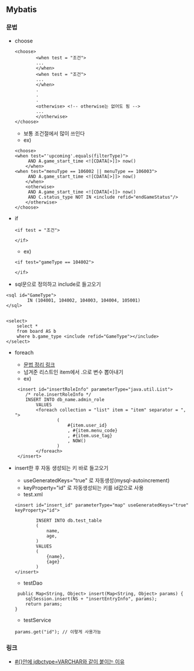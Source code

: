 ## Mybatis 

### 문법
- choose 
    ```
    <choose>
            <when test = "조건">
            ...
            </when>
            <when test = "조건">
            ...
            </when>
            .
            .
            .
            <otherwise> <!-- otherwise는 없어도 됨 -->
            ...
            </otherwise>
    </choose>
    ```
    - 보통 조건절에서 많이 쓰인다
    - ex)
    ```
    <choose>
   	<when test="'upcoming'.equals(filterType)">
         AND A.game_start_time <![CDATA[>]]> now()
		</when>
   	<when test="menuType == 106002 || menuType == 106003">
         AND A.game_start_time <![CDATA[>]]> now()
		</when>
		<otherwise>
         AND A.game_start_time <![CDATA[<]]> now()
         AND C.status_type NOT IN <include refid="endGameStatus"/>
		</otherwise>
    </choose>
    ```

- if
    ```
    <if test = "조건">

    </if>
    ```
    - ex)
    ```
    <if test="gameType == 104002">

    </if>

    ```


- sql문으로 정의하고 include로 들고오기
```
<sql id="GameType">
    	IN (104001, 104002, 104003, 104004, 105001)
</sql>


<select>
	select *
	from board AS b
	where b.game_type <include refid="GameType"></include>
</select>
```

- foreach
    - [문법 정리 링크](https://java119.tistory.com/85)
    - 넘겨준 리스트인 item에서 .으로 변수 뽑아내기
    - ex)
    ```
     <insert id="insertRoleInfo" parameterType="java.util.List">
	    /* role.insertRoleInfo */
	    INSERT INTO db_name.admin_role
	    	VALUES
	    	<foreach collection = "list" item = "item" separator = ", ">
					(
						#{item.user_id}
						, #{item.menu_code}
						, #{item.use_tag}
						, NOW()
					)
			</foreach>
	 </insert>
    ```

- insert한 후 자동 생성되는 키 바로 들고오기
    - useGeneratedKeys="true" 로 자동생성(mysql-autoincrement)
    - keyProperty="id" 로 자동생성되는 키를 id값으로 사용
    - test.xml
    ```
    <insert id="insert_id" parameterType="map" useGeneratedKeys="true" keyProperty="id">
            
            INSERT INTO db.test_table
            (
                name,
                age,
            )
            VALUES
            (
                {name},
                {age}
            )
    </insert>

    ```
    - testDao
    ```
     public Map<String, Object> insert(Map<String, Object> params) {
        sqlSession.insert(NS + "insertEntryInfo", params);
        return params;
    }
    ```

    - testService
    ```
    params.get("id"); // 이렇게 사용가능
    ```
### 링크
- [#{}안에 jdbctype=VARCHAR와 같이 붙이는 이유](http://egloos.zum.com/uknowapps/v/1814539)

